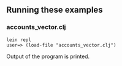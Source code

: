 ## Running these examples

### accounts_vector.clj
```
lein repl
user=> (load-file "accounts_vector.clj")
```
Output of the program is printed.
